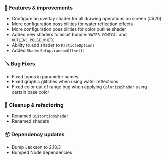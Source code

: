 ### 🚀 Features & improvements

- Configure an overlay shader for all drawing operations on screen (#520)
- More configuration possibilities for water reflection effects
- More configuration possibilities for color outline shader
- Added new shaders to asset bundle: `WATER_COMICAL` and `OUTLINE_PULSE_WHITE`
- Ability to add shader to `ParticleOptions`
- Added `ShaderSetup.randomOffset()`

### 🪛 Bug Fixes

- Fixed typos in parameter names
- Fixed graphic glitches when using water reflections
- Fixed color out of range bug when applying `ColorizeShader` using certain base color

### 🧽 Cleanup & refactoring

- Renamed `DistortionShader`
- Renamed shaders

### 📦 Dependency updates

- Bump Jackson to 2.18.3
- Bumped Node dependencies